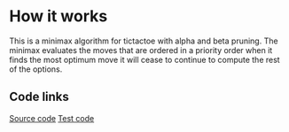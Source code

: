 # How it works
This is a minimax algorithm for tictactoe with alpha and beta pruning. The minimax evaluates the moves that are ordered in a priority order when it finds the most optimum move it will cease to continue to compute the rest of the options. 

## Code links 

[Source code](app/src/main/java/tictacetoeai/Tictactoe.java) [Test code](app/src/test/java/tictacetoeai/TictactoeTest.java)

